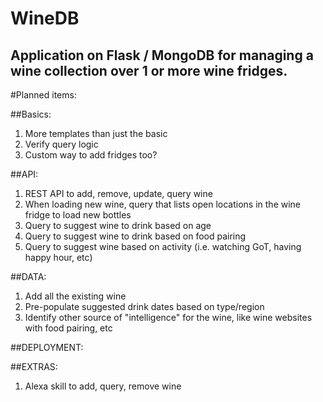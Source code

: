 # WineDB

## Application on Flask / MongoDB for managing a wine collection over 1 or more wine fridges.

#Planned items:

##Basics:
1. More templates than just the basic
2. Verify query logic
3. Custom way to add fridges too?

##API:
1. REST API to add, remove, update, query wine
2. When loading new wine, query that lists open locations in the wine fridge to load new bottles
3. Query to suggest wine to drink based on age
4. Query to suggest wine to drink based on food pairing
5. Query to suggest wine based on activity (i.e. watching GoT, having happy hour, etc)

##DATA:
1. Add all the existing wine
2. Pre-populate suggested drink dates based on type/region 
3. Identify other source of "intelligence" for the wine, like wine websites with food pairing, etc

##DEPLOYMENT:

##EXTRAS:
1. Alexa skill to add, query, remove wine
